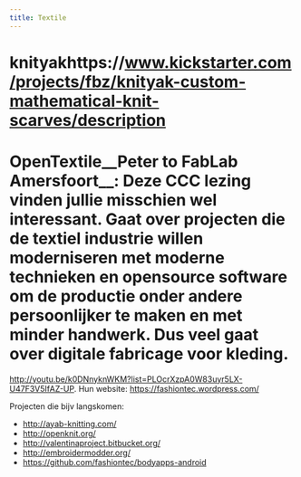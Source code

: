 ```yaml
---
title: Textile
---
```


# knityakhttps://www.kickstarter.com/projects/fbz/knityak-custom-mathematical-knit-scarves/description

# OpenTextile__Peter to FabLab Amersfoort__: Deze CCC lezing vinden jullie misschien wel interessant. Gaat over projecten die de textiel industrie willen moderniseren met moderne technieken en opensource software om de productie onder andere persoonlijker te maken en met minder handwerk. Dus veel gaat over digitale fabricage voor kleding. 
http://youtu.be/k0DNnyknWKM?list=PLOcrXzpA0W83uyr5LX-U47F3V5IfAZ-UP. 
Hun website: 
https://fashiontec.wordpress.com/

Projecten die bijv langskomen: 
* http://ayab-knitting.com/
* http://openknit.org/
* http://valentinaproject.bitbucket.org/
* http://embroidermodder.org/
* https://github.com/fashiontec/bodyapps-android
